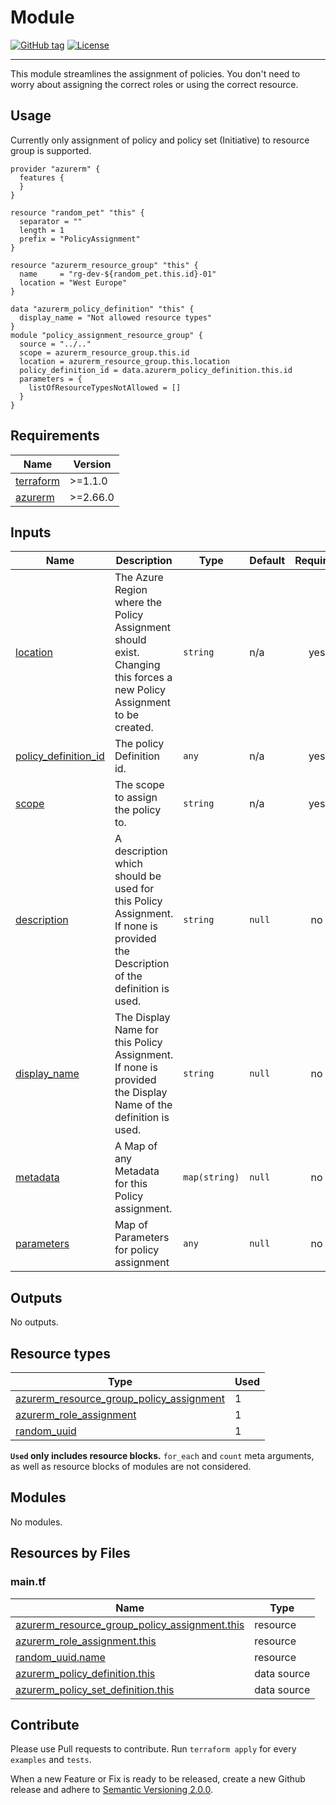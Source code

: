 # Module
[![GitHub tag](https://img.shields.io/github/tag/qbeyond/terraform-azurerm-policy-assignment.svg)](https://registry.terraform.io/modules/qbeyond/terraform-azurerm-policy-assignment/provider/latest)
[![License](https://img.shields.io/github/license/qbeyond/terraform-azurerm-policy-assignment.svg)](https://github.com/qbeyond/terraform-azurerm-policy-assignment/blob/main/LICENSE)

----

This module streamlines the assignment of policies. You don't need to worry about assigning the correct roles or using the correct resource.

<!-- BEGIN_TF_DOCS -->
## Usage

Currently only assignment of policy and policy set (Initiative) to resource group is supported.
```hcl
provider "azurerm" {
  features {
  }
}

resource "random_pet" "this" {
  separator = ""
  length = 1
  prefix = "PolicyAssignment"
}

resource "azurerm_resource_group" "this" {
  name     = "rg-dev-${random_pet.this.id}-01"
  location = "West Europe"
}

data "azurerm_policy_definition" "this" {
  display_name = "Not allowed resource types"
}
module "policy_assignment_resource_group" {
  source = "../.."
  scope = azurerm_resource_group.this.id
  location = azurerm_resource_group.this.location
  policy_definition_id = data.azurerm_policy_definition.this.id
  parameters = {
    listOfResourceTypesNotAllowed = []
  }
}
```

## Requirements

| Name | Version |
|------|---------|
| <a name="requirement_terraform"></a> [terraform](#requirement\_terraform) | >=1.1.0 |
| <a name="requirement_azurerm"></a> [azurerm](#requirement\_azurerm) | >=2.66.0 |

## Inputs

| Name | Description | Type | Default | Required |
|------|-------------|------|---------|:--------:|
| <a name="input_location"></a> [location](#input\_location) | The Azure Region where the Policy Assignment should exist. Changing this forces a new Policy Assignment to be created. | `string` | n/a | yes |
| <a name="input_policy_definition_id"></a> [policy\_definition\_id](#input\_policy\_definition\_id) | The policy Definition id. | `any` | n/a | yes |
| <a name="input_scope"></a> [scope](#input\_scope) | The scope to assign the policy to. | `string` | n/a | yes |
| <a name="input_description"></a> [description](#input\_description) | A description which should be used for this Policy Assignment. If none is provided the Description of the definition is used. | `string` | `null` | no |
| <a name="input_display_name"></a> [display\_name](#input\_display\_name) | The Display Name for this Policy Assignment. If none is provided the Display Name of the definition is used. | `string` | `null` | no |
| <a name="input_metadata"></a> [metadata](#input\_metadata) | A Map of any Metadata for this Policy assignment. | `map(string)` | `null` | no |
| <a name="input_parameters"></a> [parameters](#input\_parameters) | Map of Parameters for policy assignment | `any` | `null` | no |
## Outputs

No outputs.

## Resource types

| Type | Used |
|------|-------|
| [azurerm_resource_group_policy_assignment](https://registry.terraform.io/providers/hashicorp/azurerm/latest/docs/resources/resource_group_policy_assignment) | 1 |
| [azurerm_role_assignment](https://registry.terraform.io/providers/hashicorp/azurerm/latest/docs/resources/role_assignment) | 1 |
| [random_uuid](https://registry.terraform.io/providers/hashicorp/random/latest/docs/resources/uuid) | 1 |

**`Used` only includes resource blocks.** `for_each` and `count` meta arguments, as well as resource blocks of modules are not considered.

## Modules

No modules.

## Resources by Files

### main.tf

| Name | Type |
|------|------|
| [azurerm_resource_group_policy_assignment.this](https://registry.terraform.io/providers/hashicorp/azurerm/latest/docs/resources/resource_group_policy_assignment) | resource |
| [azurerm_role_assignment.this](https://registry.terraform.io/providers/hashicorp/azurerm/latest/docs/resources/role_assignment) | resource |
| [random_uuid.name](https://registry.terraform.io/providers/hashicorp/random/latest/docs/resources/uuid) | resource |
| [azurerm_policy_definition.this](https://registry.terraform.io/providers/hashicorp/azurerm/latest/docs/data-sources/policy_definition) | data source |
| [azurerm_policy_set_definition.this](https://registry.terraform.io/providers/hashicorp/azurerm/latest/docs/data-sources/policy_set_definition) | data source |
<!-- END_TF_DOCS -->

## Contribute

Please use Pull requests to contribute. Run `terraform apply` for every `examples` and `tests`.

When a new Feature or Fix is ready to be released, create a new Github release and adhere to [Semantic Versioning 2.0.0](https://semver.org/lang/de/spec/v2.0.0.html).